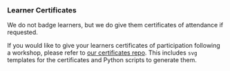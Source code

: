 ### Learner Certificates

We do not badge learners, but we do give them certificates of attendance if requested.

If you would like to give your learners certificates of participation following a workshop, please refer to [our certificates repo](https://github.com/carpentries/learner-certificates). This includes `svg` templates for the certificates and Python scripts to generate them.
